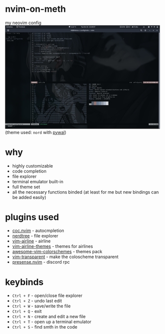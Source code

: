 # nvim-on-meth
my neovim config
![ss](ghoulss.png)<br>
(theme used: `nord` with [pywal](https://github.com/dylanaraps/pywal))

# why
- highly customizable
- code completion
- file explorer
- terminal emulator built-in
- full theme set
- all the necessary functions binded (at least for me but new bindings can be added easily)

# plugins used
- [coc.nvim](https://github.com/neoclide/coc.nvim) - autocmpletion
- [nerdtree](https://github.com/preservim/nerdtree) - file explorer
- [vim-airline](https://github.com/vim-airline/vim-airline) - airline
- [vim-airline-themes](https://github.com/vim-airline/vim-airline-themes) - themes for airlines
- [awesome-vim-colorschemes](https://github.com/rafi/awesome-vim-colorschemes) - themes pack
- [vim-transparent](https://github.com/tribela/vim-transparent) - make the coloscheme transparent
- [presense.nvim](https://github.com/andweeb/presence.nvim) - discord rpc

# keybinds
- `Ctrl + F` - open/close file explorer
- `Ctrl + Z` - undo last edit
- `Ctrl + W` - save/write the file
- `Ctrl + Q` - exit
- `Ctrl + N` - create and edit a new file
- `Ctrl + T` - open up a terminal emulator
- `Ctrl + S` - find smth in the code
